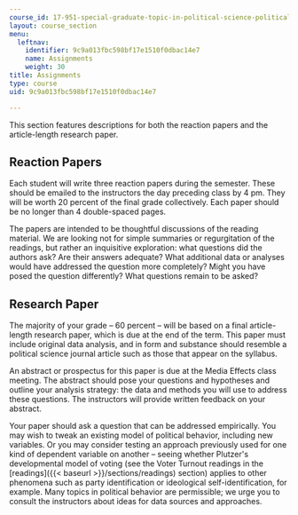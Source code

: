 ```yaml
---
course_id: 17-951-special-graduate-topic-in-political-science-political-behavior-fall-2005
layout: course_section
menu:
  leftnav:
    identifier: 9c9a013fbc598bf17e1510f0dbac14e7
    name: Assignments
    weight: 30
title: Assignments
type: course
uid: 9c9a013fbc598bf17e1510f0dbac14e7

---
```


This section features descriptions for both the reaction papers and the article-length research paper.

Reaction Papers
---------------

Each student will write three reaction papers during the semester. These should be emailed to the instructors the day preceding class by 4 pm. They will be worth 20 percent of the final grade collectively. Each paper should be no longer than 4 double-spaced pages.

The papers are intended to be thoughtful discussions of the reading material. We are looking not for simple summaries or regurgitation of the readings, but rather an inquisitive exploration: what questions did the authors ask? Are their answers adequate? What additional data or analyses would have addressed the question more completely? Might you have posed the question differently? What questions remain to be asked?

Research Paper
--------------

The majority of your grade – 60 percent – will be based on a final article-length research paper, which is due at the end of the term. This paper must include original data analysis, and in form and substance should resemble a political science journal article such as those that appear on the syllabus.

An abstract or prospectus for this paper is due at the Media Effects class meeting. The abstract should pose your questions and hypotheses and outline your analysis strategy: the data and methods you will use to address these questions. The instructors will provide written feedback on your abstract.

Your paper should ask a question that can be addressed empirically. You may wish to tweak an existing model of political behavior, including new variables. Or you may consider testing an approach previously used for one kind of dependent variable on another – seeing whether Plutzer's developmental model of voting (see the Voter Turnout readings in the [readings]({{< baseurl >}}/sections/readings) section) applies to other phenomena such as party identification or ideological self-identification, for example. Many topics in political behavior are permissible; we urge you to consult the instructors about ideas for data sources and approaches.
